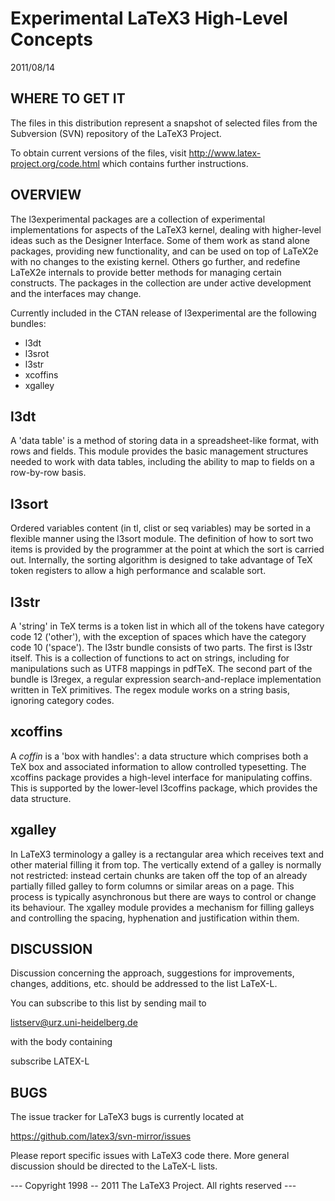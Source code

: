 
   Experimental LaTeX3 High-Level Concepts
   =======================================

   2011/08/14


WHERE TO GET IT
---------------

The files in this distribution represent a snapshot of selected files
from the Subversion (SVN) repository of the LaTeX3 Project.

To obtain current versions of the files, visit
<http://www.latex-project.org/code.html> which contains further
instructions.

OVERVIEW
--------

The l3experimental packages are a collection of experimental implementations
for aspects of the LaTeX3 kernel, dealing with higher-level ideas such as the
Designer Interface. Some of them work as stand alone packages, providing new
functionality, and can be used on top of LaTeX2e with no changes to the
existing kernel. Others go further, and redefine LaTeX2e internals to provide
better methods for managing certain constructs. The packages in the collection
are under active development and the interfaces may change.

Currently included in the CTAN release of l3experimental are the following
bundles:
 * l3dt
 * l3srot
 * l3str
 * xcoffins
 * xgalley
 
l3dt
----

A 'data table' is a method of storing data in a spreadsheet-like format,
with rows and fields. This module provides the basic management structures
needed to work with data tables, including the ability to map to fields
on a row-by-row basis.

l3sort
------

Ordered variables content (in tl, clist or seq variables) may be sorted
in a flexible manner using the l3sort module. The definition of how to sort
two items is provided by the programmer at the point at which the sort is
carried out. Internally, the sorting algorithm is designed to take advantage
of TeX token registers to allow a high performance and scalable sort.
 
l3str
-----

A 'string' in TeX terms is a token list in which all of the tokens have
category code 12 ('other'), with the exception of spaces which have the
category code 10 ('space'). The l3str bundle consists of two parts. The
first is l3str itself. This is a collection of functions to act on strings,
including for manipulations such as UTF8 mappings in pdfTeX. The second
part of the bundle is l3regex, a regular expression search-and-replace
implementation written in TeX primitives. The regex module works on a string
basis, ignoring category codes.
    
xcoffins
--------

A _coffin_ is a 'box with handles': a data structure which comprises
both a TeX box and associated information to allow controlled typesetting.
The xcoffins package provides a high-level interface for manipulating
coffins. This is supported by the lower-level l3coffins package, which
provides the data structure.

xgalley
-------

In LaTeX3 terminology a galley is a rectangular area which receives
text and other material filling it from top. The vertically extend of 
a galley is normally not restricted: instead certain chunks are taken 
off the top of an already partially filled galley to form columns or 
similar areas on a page. This process is typically asynchronous but 
there are ways to control or change its behaviour. The xgalley module
provides a mechanism for filling galleys and controlling the spacing,
hyphenation and justification within them.

DISCUSSION
----------

Discussion concerning the approach, suggestions for improvements, 
changes, additions, etc. should be addressed to the list LaTeX-L. 

You can subscribe to this list by sending mail to

  listserv@urz.uni-heidelberg.de

with the body containing

  subscribe LATEX-L  <Your-First-Name> <Your-Second-Name>

BUGS
----

The issue tracker for LaTeX3 bugs is currently located at

  https://github.com/latex3/svn-mirror/issues
  
Please report specific issues with LaTeX3 code there. More general
discussion should be directed to the LaTeX-L lists.

--- Copyright 1998 -- 2011
    The LaTeX3 Project.  All rights reserved ---
